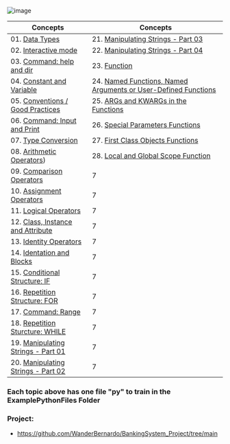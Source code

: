 ![image](https://github.com/user-attachments/assets/35f516d1-7cf3-42fa-916b-c8aaa17082a1)



<div align="center">
  
| Concepts | Concepts|
|----------|----------|
|  01. [Data Types](https://github.com/WanderBernardo/Python_Fundamentals/blob/main/Documents/data_types.md)                                      |21. [Manipulating Strings - Part 03](https://github.com/WanderBernardo/Python_Fundamentals/blob/main/Documents/Manipulating_Strings03.md)                                     |
|  02. [Interactive mode](https://github.com/WanderBernardo/Python_Fundamentals/blob/main/Documents/Interactive_mode_HelpDir.md)                  |22. [Manipulating Strings - Part 04](https://github.com/WanderBernardo/Python_Fundamentals/blob/main/Documents/Manipulating_Strings04.md)                                     |
|  03. [Command: help and dir](https://github.com/WanderBernardo/Python_Fundamentals/blob/main/Documents/Interactive_mode_HelpDir.md)             |23. [Function](https://github.com/WanderBernardo/Python_Fundamentals/blob/main/Documents/function.md)                                                           |
|  04. [Constant and Variable](https://github.com/WanderBernardo/Python_Fundamentals/blob/main/Documents/Constant_and_Variable.md)                |24. [Named Functions, Named Arguments or User-Defined Functions](https://github.com/WanderBernardo/Python_Fundamentals/blob/main/Documents/Named_Functions.md)                |
|  05. [Conventions / Good Practices](https://github.com/WanderBernardo/Python_Fundamentals/blob/main/Documents/Conventions_GoodPractices.md)     |25. [ARGs and KWARGs in the Functions](https://github.com/WanderBernardo/Python_Fundamentals/blob/main/Documents/Function_args_kwargs.md)                                               |
|  06. [Command: Input and Print](https://github.com/WanderBernardo/Python_Fundamentals/blob/main/Documents/Input_Print.md)                       |26. [Special Parameters Functions](https://github.com/WanderBernardo/Python_Fundamentals/blob/main/Documents/Special_Parameters_Functions.md)                                       |
|  07. [Type Conversion](https://github.com/WanderBernardo/Python_Fundamentals/blob/main/Documents/Type_Conversion.md)                            |27. [First Class Objects Functions](https://github.com/WanderBernardo/Python_Fundamentals/blob/main/Documents/First_Class_Objects.md)                                                |
|  08. [Arithmetic Operators](https://github.com/WanderBernardo/Python_Fundamentals/blob/main/Documents/Arithmetic_Operators.md))                 |28. [Local and Global Scope Function](https://github.com/WanderBernardo/Python_Fundamentals/blob/main/Documents/Local_Global_Scope.md)                                                 |
|  09. [Comparison Operators](https://github.com/WanderBernardo/Python_Fundamentals/blob/main/Documents/Comparison_Operators.md)                  |    7     |
|  10. [Assignment Operators](https://github.com/WanderBernardo/Python_Fundamentals/blob/main/Documents/Assignment_operators.md)                  |    7     |
|  11. [Logical Operators](https://github.com/WanderBernardo/Python_Fundamentals/blob/main/Documents/Logical_Operators.md)                        |    7     |
|  12. [Class, Instance and Attribute](https://github.com/WanderBernardo/Python_Fundamentals/blob/main/Documents/Object_Class_Instance_Atrtributes.md)  |    7     |
|  13. [Identity Operators](https://github.com/WanderBernardo/Python_Fundamentals/blob/main/Documents/Identity_Operators.md)                      |    7     |
|  14. [Identation and Blocks](https://github.com/WanderBernardo/Python_Fundamentals/blob/main/Documents/Indentation_blocks.md)                   |    7     |
|  15. [Conditional Structure: IF](https://github.com/WanderBernardo/Python_Fundamentals/blob/main/Documents/Conditional_Structures_IF.md)        |    7     |
|  16. [Repetition Structure: FOR](https://github.com/WanderBernardo/Python_Fundamentals/blob/main/Documents/Repetition_Structures_FOR.md)        |    7     |
|  17. [Command: Range](https://github.com/WanderBernardo/Python_Fundamentals/blob/main/Documents/Command%3A%20Range.md)                          |    7     |
|  18. [Repetition Sturcture: WHILE](https://github.com/WanderBernardo/Python_Fundamentals/blob/main/Documents/Repetition_Structures_WHILE.md)    |    7     |
|  19. [Manipulating Strings - Part 01](https://github.com/WanderBernardo/Python_Fundamentals/blob/main/Documents/Manipulating_Strings01.md)      |    7     |
|  20. [Manipulating Strings - Part 02](https://github.com/WanderBernardo/Python_Fundamentals/blob/main/Documents/Manipulating_Strings02.md)      |    7     |
</div>

### Each topic above has one file "py" to train in the ExamplePythonFiles Folder

### Project:

- https://github.com/WanderBernardo/BankingSystem_Project/tree/main
